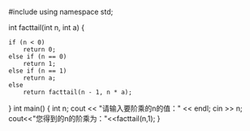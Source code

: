 #include<iostream>
using namespace std;

int facttail(int n, int a)
{


    if (n < 0)
        return 0;
    else if (n == 0)
        return 1;
    else if (n == 1)
        return a;
    else
        return facttail(n - 1, n * a);
    
}
int main()
{
    int n;
    cout << "请输入要阶乘的n的值：" << endl;
    cin >> n;
    cout<<"您得到的n的阶乘为："<<facttail(n,1);
}
